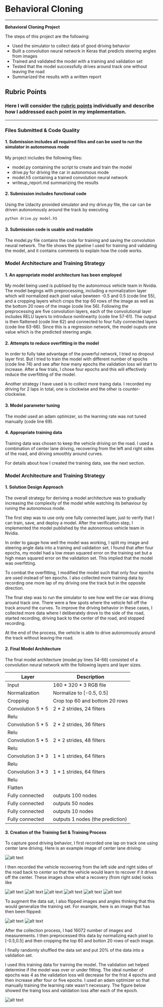 # **Behavioral Cloning** 

---

**Behavioral Cloning Project**

The steps of this project are the following:
* Used the simulator to collect data of good driving behavior
* Built a convolution neural network in Keras that predicts steering angles from images
* Trained and validated the model with a training and validation set
* Tested that the model successfully drives around track one without leaving the road
* Summarized the results with a written report

## Rubric Points
### Here I will consider the [rubric points](https://review.udacity.com/#!/rubrics/432/view) individually and describe how I addressed each point in my implementation.  

---
### Files Submitted & Code Quality

#### 1. Submission includes all required files and can be used to run the simulator in autonomous mode

My project includes the following files:
* model.py containing the script to create and train the model
* drive.py for driving the car in autonomous mode
* model.h5 containing a trained convolution neural network 
* writeup_report.md summarizing the results

#### 2. Submission includes functional code
Using the Udacity provided simulator and my drive.py file, the car can be driven autonomously around the track by executing 
```sh
python drive.py model.h5
```

#### 3. Submission code is usable and readable

The model.py file contains the code for training and saving the convolution neural network. The file shows the pipeline I used for training and validating the model, and it contains comments to explain how the code works.

### Model Architecture and Training Strategy

#### 1. An appropriate model architecture has been employed

My model being used is publised by the autonomous vehicle team in Nvidia. The model begings with preprocessing, including a normalization layer which will normalized each pixel value bewteen -0.5 and 0.5 (code line 55), and a cropping layers which crops the top 60 rows of the image as well as the bottom 20 rows of the image (code line 56). Following the preprocessing are five convolution layers, each of the convolutional layer includes RELU layers to introduce nonlinearity (code line 57-61). The output is then flattened (code line 62) and connected to four fully connected layers (code line 63-66). Since this is a regression network, the model ouputs one value which is the predicted steering angle.

#### 2. Attempts to reduce overfitting in the model

In order to fully take advantage of the powerful network, I tried no dropout layer first. But I tried to train the model with different number of epochs (code line 74) and see after how many epochs the validation loss wil start to increase. After a few trials, I chose four epochs and this will effectively reduce the overfitting of the model.

Another strategy I have used is to collect more traing data. I recorded my driving for 2 laps in total, one is clockwise and the other is counter-clockwise.

#### 3. Model parameter tuning

The model used an adam optimizer, so the learning rate was not tuned manually (code line 69).

#### 4. Appropriate training data

Training data was chosen to keep the vehicle driving on the road. I used a combination of center lane driving, recovering from the left and right sides of the road, and driving smoothly around curves. 

For details about how I created the training data, see the next section. 

### Model Architecture and Training Strategy

#### 1. Solution Design Approach

The overall strategy for deriving a model architecture was to gradually increasing the complexity of the model while watching its behaviour by runing the autonomous mode.

The first step was to use only one fully connected layer, just to verify that I can train, save, and deploy a model. After the verification step, I implemented the model published by the autonomous vehicle team in Nvidia.

In order to gauge how well the model was working, I split my image and steering angle data into a training and validation set. I found that after four epochs, my model had a low mean squared error on the training set but a high mean squared error on the validation set. This implied that the model was overfitting. 

To combat the overfitting, I modified the model such that only four epochs are used instead of ten epochs. I also collected more training data by recording one more lap of my driving one the track but in the opposite direction.

The final step was to run the simulator to see how well the car was driving around track one. There were a few spots where the vehicle fell off the track around the curves. To improve the driving behavior in these cases, I collected more data where I deliberately drove to the side of the road, started recording, driving back to the center of the road, and stopped recording.

At the end of the process, the vehicle is able to drive autonomously around the track without leaving the road.

#### 2. Final Model Architecture

The final model architecture (model.py lines 54-66) consisted of a convolution neural network with the following layers and layer sizes.

Layer | Description
--- | --- 
Input | 160 * 320 * 3 RGB file
Normalization | Normalize to [-0.5, 0.5]
Cropping | Crop top 60 and bottom 20 rows
Convolution 5 * 5 | 2 * 2 strides, 24 filters
Relu | 
Convolution 5 * 5 | 2 * 2 strides, 36 filters
Relu | 
Convolution 5 * 5 | 2 * 2 strides, 48 filters
Relu | 
Convolution 3 * 3 | 1 * 1 strides, 64 filters
Relu | 
Convolution 3 * 3 | 1 * 1 strides, 64 filters
Relu | 
Flatten | 
Fully connected | outputs 100 nodes
Fully connected | outputs 50 nodes
Fully connected | outputs 10 nodes
Fully connected | outputs 1 nodes (the prediction)

#### 3. Creation of the Training Set & Training Process

To capture good driving behavior, I first recorded one lap on track one using center lane driving. Here is an example image of center lane driving:

![alt text](https://github.com/BillyZheLi/Clone-Driving-Behavior-Using-Deep-Learning/blob/master/selected%20images/center_2020_09_14_03_13_55_676.jpg "Model Visualization")

I then recorded the vehicle recovering from the left side and right sides of the road back to center so that the vehicle would learn to recover if it drives off the center. These images show what a recovery (from right side) looks like

![alt text](https://github.com/BillyZheLi/Clone-Driving-Behavior-Using-Deep-Learning/blob/master/selected%20images/center_2020_09_14_03_14_04_792.jpg "Recovery Image")
![alt text](https://github.com/BillyZheLi/Clone-Driving-Behavior-Using-Deep-Learning/blob/master/selected%20images/center_2020_09_14_03_14_05_005.jpg "Recovery Image")
![alt text](https://github.com/BillyZheLi/Clone-Driving-Behavior-Using-Deep-Learning/blob/master/selected%20images/center_2020_09_14_03_14_06_006.jpg "Recovery Image")
![alt text](https://github.com/BillyZheLi/Clone-Driving-Behavior-Using-Deep-Learning/blob/master/selected%20images/center_2020_09_14_03_14_07_050.jpg "Recovery Image")
![alt text](https://github.com/BillyZheLi/Clone-Driving-Behavior-Using-Deep-Learning/blob/master/selected%20images/center_2020_09_14_03_14_08_033.jpg "Recovery Image")
![alt text](https://github.com/BillyZheLi/Clone-Driving-Behavior-Using-Deep-Learning/blob/master/selected%20images/center_2020_09_14_03_14_08_595.jpg "Recovery Image")

To augment the data sat, I also flipped images and angles thinking that this would generalize the training set. For example, here is an image that has then been flipped:

![alt text](https://github.com/BillyZheLi/Clone-Driving-Behavior-Using-Deep-Learning/blob/master/selected%20images/center_2020_09_14_03_14_11_344.jpg "Unflipped Image")
![alt text](https://github.com/BillyZheLi/Clone-Driving-Behavior-Using-Deep-Learning/blob/master/selected%20images/center_2020_09_14_03_14_11_344_flipped.jpg "Flipped Image")

After the collection process, I had 16072 number of images and measurements. I then preprocessed this data by normalizing each pixel to [-0.5,0.5] and then cropping the top 60 and botton 20 rows of each image.

I finally randomly shuffled the data set and put 20% of the data into a validation set. 

I used this training data for training the model. The validation set helped determine if the model was over or under fitting. The ideal number of epochs was 4 as the validation loss will decrease for the frist 4 epochs and then increase after four or five epochs. I used an adam optimizer so that manually training the learning rate wasn't necessary. The figure below showed the traing loss and validation loss after each of the epoch.

![alt text](https://github.com/BillyZheLi/Clone-Driving-Behavior-Using-Deep-Learning/blob/master/selected%20images/Figure_1.png "Training and validation loss")
